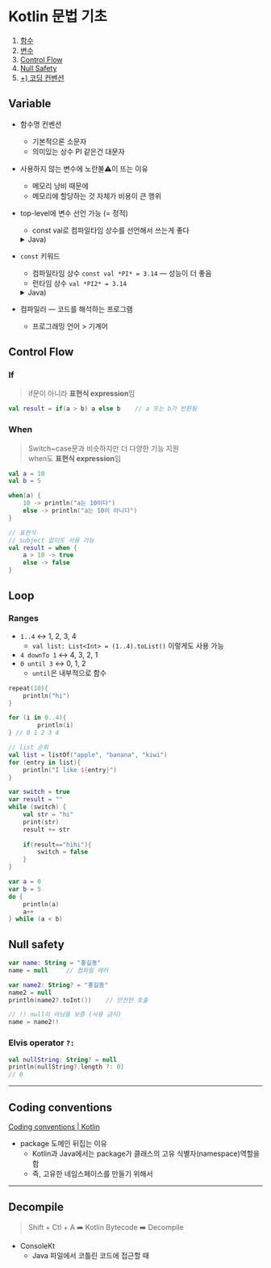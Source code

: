 # Kotlin 문법 기초
1. [함수](#함수)
2. [변수](#variable)
3. [Control Flow](#control-flow)
4. [Null Safety](#null-safety)
5. [+) 코딩 컨벤션 ](#coding-conventions)

## Variable

- 함수명 컨벤션
    - 기본적으론 소문자
    - 의미있는 상수 PI 같은건 대문자

- 사용하지 않는 변수에 노란불⚠️이 뜨는 이유
    - 메모리 낭비 때문에
    - 메모리에 할당하는 것 자체가 비용이 큰 행위

- top-level에 변수 선언 가능 (= 정적)
    - const val로 컴파일타임 상수를 선언해서 쓰는게 좋다
    <details>
    <summary>Java)</summary>

    `static int a = 10;` 메모리에 10이라는 값이 고정으로 올라감
    </details>


- `const` 키워드
    - 컴파일타임 상수 `const val *PI* = 3.14` — 성능이 더 좋음
    - 런타임 상수 `val *PI2* = 3.14`

    <details>
    <summary>Java)</summary>

    - `static final int a = 10;` 이것만 있으면 런타임에 할당됨

    - `int b = a` 가 있다면 컴파일타임에 할당됨 … 맥락에 따라
    </details>
    


- 컴파일러 — 코드를 해석하는 프로그램
    - 프로그래밍 언어 > 기계어


## Control Flow

### If
> if문이 아니라 **표현식 expression**임


```kotlin
val result = if(a > b) a else b    // a 또는 b가 반환됨
```

### When

> Switch~case문과 비슷하지만 더 다양한 기능 지원  
> when도 **표현식 expression**임
```kotlin
val a = 10
val b = 5

when(a) {
    10 -> println("a는 10이다")
    else -> println("a는 10이 아니다")
}

// 표현식
// subject 없이도 사용 가능
val result = when {
    a > 10 -> true
    else -> false
}
```

## Loop
### Ranges
- `1..4` ↔️ 1, 2, 3, 4
    - `val list: List<Int> = (1..4).toList()` 이렇게도 사용 가능
- `4 downTo 1` ↔️ 4, 3, 2, 1
- `0 until 3` ↔️ 0, 1, 2
    - `until`은 내부적으로 함수

```kotlin
repeat(10){
    println("hi")
}
```

```kotlin
for (i in 0..4){
		println(i)
} // 0 1 2 3 4

// list 순회
val list = listOf("apple", "banana", "kiwi")
for (entry in list){
    println("I like ${entry}")
}
```

```kotlin
var switch = true
var result = ""
while (switch) {
    val str = "hi"
    print(str)
    result += str
    
    if(result=="hihi"){
        switch = false
    }
}

var a = 0
var b = 5
do {
    println(a)
    a++
} while (a < b)
```


## Null safety

```kotlin
var name: String = "홍길동"
name = null     // 컴파일 에러

var name2: String? = "홍길동"
name2 = null
println(name2?.toInt())    // 안전한 호출

// !! null이 아님을 보증 (사용 금지)
name = name2!!
```

### Elvis operator `?:`
```kotlin
val nullString: String? = null
println(nullString?.length ?: 0)
// 0
```

---

## Coding conventions

[Coding conventions | Kotlin](https://kotlinlang.org/docs/coding-conventions.html#source-code-organization)

- package 도메인 뒤집는 이유
    - Kotlin과 Java에서는 package가 클래스의 고유 식별자(namespace)역할을 함
    - 즉, 고유한 네임스페이스를 만들기 위해서

---

## Decompile

> Shift + Ctl + A ➡️ Kotlin Bytecode ➡️ Decompile

- ConsoleKt
  - Java 파일에서 코틀린 코드에 접근할 때
